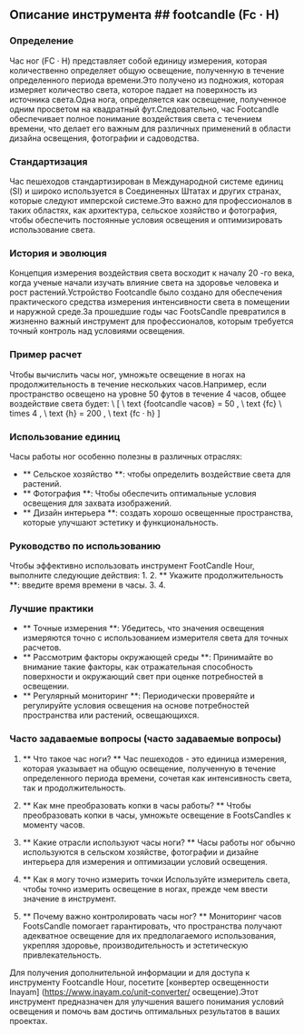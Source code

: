 ## Описание инструмента ## footcandle (Fc · H)

### Определение
Час ног (FC · H) представляет собой единицу измерения, которая количественно определяет общую освещение, полученную в течение определенного периода времени.Это получено из подножия, которая измеряет количество света, которое падает на поверхность из источника света.Одна нога, определяется как освещение, полученное одним просветом на квадратный фут.Следовательно, час Footcandle обеспечивает полное понимание воздействия света с течением времени, что делает его важным для различных применений в области дизайна освещения, фотографии и садоводства.

### Стандартизация
Час пешеходов стандартизирован в Международной системе единиц (SI) и широко используется в Соединенных Штатах и ​​других странах, которые следуют имперской системе.Это важно для профессионалов в таких областях, как архитектура, сельское хозяйство и фотография, чтобы обеспечить постоянные условия освещения и оптимизировать использование света.

### История и эволюция
Концепция измерения воздействия света восходит к началу 20 -го века, когда ученые начали изучать влияние света на здоровье человека и рост растений.Устройство Footcandle было создано для обеспечения практического средства измерения интенсивности света в помещении и наружной среде.За прошедшие годы час FootsCandle превратился в жизненно важный инструмент для профессионалов, которым требуется точный контроль над условиями освещения.

### Пример расчет
Чтобы вычислить часы ног, умножьте освещение в ногах на продолжительность в течение нескольких часов.Например, если пространство освещено на уровне 50 футов в течение 4 часов, общее воздействие света будет:
\ [
\ text {footcandle часов} = 50 \, \ text {fc} \ times 4 \, \ text {h} = 200 \, \ text {fc · h}
\]

### Использование единиц
Часы работы ног особенно полезны в различных отраслях:
- ** Сельское хозяйство **: чтобы определить воздействие света для растений.
- ** Фотография **: Чтобы обеспечить оптимальные условия освещения для захвата изображений.
- ** Дизайн интерьера **: создать хорошо освещенные пространства, которые улучшают эстетику и функциональность.

### Руководство по использованию
Чтобы эффективно использовать инструмент FootCandle Hour, выполните следующие действия:
1.
2. ** Укажите продолжительность **: введите время времени в часы.
3.
4.

### Лучшие практики
- ** Точные измерения **: Убедитесь, что значения освещения измеряются точно с использованием измерителя света для точных расчетов.
- ** Рассмотрим факторы окружающей среды **: Принимайте во внимание такие факторы, как отражательная способность поверхности и окружающий свет при оценке потребностей в освещении.
- ** Регулярный мониторинг **: Периодически проверяйте и регулируйте условия освещения на основе потребностей пространства или растений, освещающихся.

### Часто задаваемые вопросы (часто задаваемые вопросы)

1. ** Что такое час ноги? **
Час пешеходов - это единица измерения, которая указывает на общую освещение, полученную в течение определенного периода времени, сочетая как интенсивность света, так и продолжительность.

2. ** Как мне преобразовать копки в часы работы? **
Чтобы преобразовать копки в часы, умножьте освещение в FootsCandles к моменту часов.

3. ** Какие отрасли используют часы ноги? **
Часы работы ног обычно используются в сельском хозяйстве, фотографии и дизайне интерьера для измерения и оптимизации условий освещения.

4. ** Как я могу точно измерить точки
Используйте измеритель света, чтобы точно измерить освещение в ногах, прежде чем ввести значение в инструмент.

5. ** Почему важно контролировать часы ног? **
Мониторинг часов FootsCandle помогает гарантировать, что пространства получают адекватное освещение для их предполагаемого использования, укрепляя здоровье, производительность и эстетическую привлекательность.

Для получения дополнительной информации и для доступа к инструменту Footcandle Hour, посетите [конвертер освещенности Inayam] (https://www.inayam.co/unit-converter/ освещение).Этот инструмент предназначен для улучшения вашего понимания условий освещения и помочь вам достичь оптимальных результатов в ваших проектах.